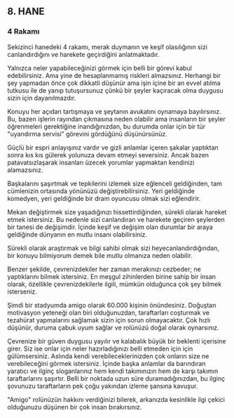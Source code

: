 ## 8. HANE
### 4 Rakamı

Sekizinci hanedeki 4 rakamı, merak duymanın ve keşif olasılığının sizi canlandırdığını ve harekete geçirdiğini anlatmaktadır.

Yalnızca neler yapabileceğinizi görmek için belli bir görevi kabul edebilirsiniz. Ama yine de hesaplanmamış riskleri almazsınız. Herhangi bir şey yapmadan önce çok dikkatli düşünür ama işin içine bir an evvel atılma tutkusu ile de yanıp tutuşursunuz çünkü bir şeyler kaçıracak olma duygusu sizin için dayanılmazdır.

Konuyu her açıdan tartışmaya ve şeytanın avukatını oynamaya bayılırsınız. Bu, bazen işlerin rayından çıkmasına neden olabilir ama insanların bir şeyler öğrenmeleri gerektiğine inandığınızdan, bu durumda onlar için bir tür "uyandırma servisi" görevini gördüğünü düşünürsünüz.

Güçlü bir espri anlayışınız vardır ve gizli anlamlar içeren şakalar yaptıktan sonra kıs kıs gülerek yolunuza devam etmeyi seversiniz. Ancak bazen patavatsızlaşarak insanları üzecek yorumlar yapmaktan kendinizi alamazsınız.

Başkalarını şaşırtmak ve tepkilerini izlemek size eğlenceli geldiğinden, tam cümlenizin ortasında yönünüzü değiştirebilirsiniz. Yeri geldiğinde komedyen, yeri geldiğinde bir dram oyuncusu olmak sizi eğlendirir.

Mekan değiştirmek size yaşadığınızı hissettirdiğinden, sürekli olarak hareket etmek istersiniz. Bu nedenle sizi canlandıran ve harekete geçiren şeylerden bir tanesi de değişimdir. İçinde keşif ve değişim olan durumlar bir araya geldiğinde dünyanın en mutlu insanı olabilirsiniz.

Sürekli olarak araştırmak ve bilgi sahibi olmak sizi heyecanlandırdığından, bir konuyu bilmiyorum demek bile mutlu olmanıza neden olabilir.

Benzer şekilde, çevrenizdekiler her zaman merakınızı cezbeder; ne yaptıklarını bilmek istersiniz. En meşgul zihinlerden birine sahip bir insan olarak, özellikle çevrenizdekilerle ilgili, mümkün olduğunca çok şey bilmek isterseniz.

Şimdi bir stadyumda amigo olarak 60.000 kişinin önündesiniz. Doğuştan motivasyon yeteneği olan biri olduğunuzdan, taraftarları coşturmak ve tezahürat yapmalarını sağlamak sizin için sorun olmayacaktır. Çok hızlı düşünür, duruma çabuk uyum sağlar ve rolünüzü doğal olarak oynarsınız.

Çevrenize bir güven duygusu yayılır ve kalabalık büyük bir beklenti içerisine girer. Siz ise onlar için neler hazırladığınızı belli etmeden için için gülümsersiniz. Aslında kendi verebileceklerinizden çok onların size ne verebileceğini görmek istersiniz. İçinde başka anlamlar da barındıran yaratıcı ve ilginç sloganlarınız hem kendi takımınızın hem de karşı takımın taraftarlarını şaşırtır. Belli bir noktada uzun süre duramadığınızdan, bu ilginç şovunuzu taraftarların pek çoğu yakından izleme şansına kavuşur.

"Amigo" rolünüzün hakkını verdiğinizi bilerek, arkanızda kesinlikle ilgi çekici olduğunuzu düşünen bir çok insan bırakırsınız.
